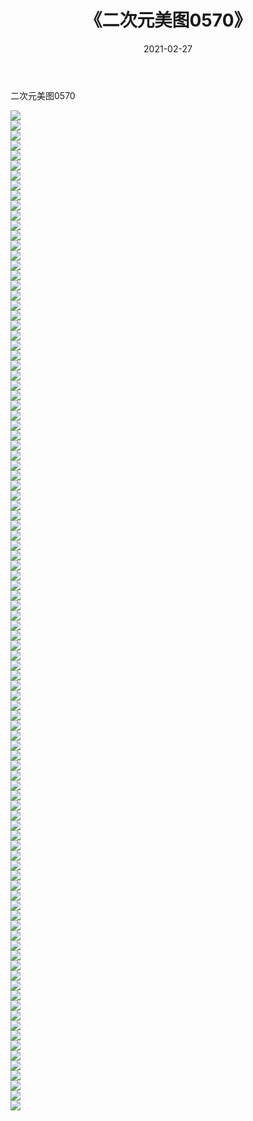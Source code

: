 ﻿---
layout: post
title:  《二次元美图0570》
date:   2021-02-27
img: http://imgx.orgx.ga/二次元/2021/二次元美图0570/000.jpg
categories: [美女, 清纯, 唯美]
---

二次元美图0570

 ![](http://imgx.orgx.ga/二次元/2021/二次元美图0570/001.jpg) <br>![](http://imgx.orgx.ga/二次元/2021/二次元美图0570/002.jpg) <br>![](http://imgx.orgx.ga/二次元/2021/二次元美图0570/003.jpg) <br>![](http://imgx.orgx.ga/二次元/2021/二次元美图0570/004.jpg) <br>![](http://imgx.orgx.ga/二次元/2021/二次元美图0570/005.jpg) <br>![](http://imgx.orgx.ga/二次元/2021/二次元美图0570/006.jpg) <br>![](http://imgx.orgx.ga/二次元/2021/二次元美图0570/007.jpg) <br>![](http://imgx.orgx.ga/二次元/2021/二次元美图0570/008.jpg) <br>![](http://imgx.orgx.ga/二次元/2021/二次元美图0570/009.jpg) <br>![](http://imgx.orgx.ga/二次元/2021/二次元美图0570/010.jpg) <br>![](http://imgx.orgx.ga/二次元/2021/二次元美图0570/011.jpg) <br>![](http://imgx.orgx.ga/二次元/2021/二次元美图0570/012.jpg) <br>![](http://imgx.orgx.ga/二次元/2021/二次元美图0570/013.jpg) <br>![](http://imgx.orgx.ga/二次元/2021/二次元美图0570/014.jpg) <br>![](http://imgx.orgx.ga/二次元/2021/二次元美图0570/015.jpg) <br>![](http://imgx.orgx.ga/二次元/2021/二次元美图0570/016.jpg) <br>![](http://imgx.orgx.ga/二次元/2021/二次元美图0570/017.jpg) <br>![](http://imgx.orgx.ga/二次元/2021/二次元美图0570/018.jpg) <br>![](http://imgx.orgx.ga/二次元/2021/二次元美图0570/019.jpg) <br>![](http://imgx.orgx.ga/二次元/2021/二次元美图0570/020.jpg) <br>![](http://imgx.orgx.ga/二次元/2021/二次元美图0570/021.jpg) <br>![](http://imgx.orgx.ga/二次元/2021/二次元美图0570/022.jpg) <br>![](http://imgx.orgx.ga/二次元/2021/二次元美图0570/023.jpg) <br>![](http://imgx.orgx.ga/二次元/2021/二次元美图0570/024.jpg) <br>![](http://imgx.orgx.ga/二次元/2021/二次元美图0570/025.jpg) <br>![](http://imgx.orgx.ga/二次元/2021/二次元美图0570/026.jpg) <br>![](http://imgx.orgx.ga/二次元/2021/二次元美图0570/027.jpg) <br>![](http://imgx.orgx.ga/二次元/2021/二次元美图0570/028.jpg) <br>![](http://imgx.orgx.ga/二次元/2021/二次元美图0570/029.jpg) <br>![](http://imgx.orgx.ga/二次元/2021/二次元美图0570/030.jpg) <br>![](http://imgx.orgx.ga/二次元/2021/二次元美图0570/031.jpg) <br>![](http://imgx.orgx.ga/二次元/2021/二次元美图0570/032.jpg) <br>![](http://imgx.orgx.ga/二次元/2021/二次元美图0570/033.jpg) <br>![](http://imgx.orgx.ga/二次元/2021/二次元美图0570/034.jpg) <br>![](http://imgx.orgx.ga/二次元/2021/二次元美图0570/035.jpg) <br>![](http://imgx.orgx.ga/二次元/2021/二次元美图0570/036.jpg) <br>![](http://imgx.orgx.ga/二次元/2021/二次元美图0570/037.jpg) <br>![](http://imgx.orgx.ga/二次元/2021/二次元美图0570/038.jpg) <br>![](http://imgx.orgx.ga/二次元/2021/二次元美图0570/039.jpg) <br>![](http://imgx.orgx.ga/二次元/2021/二次元美图0570/040.jpg) <br>![](http://imgx.orgx.ga/二次元/2021/二次元美图0570/041.jpg) <br>![](http://imgx.orgx.ga/二次元/2021/二次元美图0570/042.jpg) <br>![](http://imgx.orgx.ga/二次元/2021/二次元美图0570/043.jpg) <br>![](http://imgx.orgx.ga/二次元/2021/二次元美图0570/044.jpg) <br>![](http://imgx.orgx.ga/二次元/2021/二次元美图0570/045.jpg) <br>![](http://imgx.orgx.ga/二次元/2021/二次元美图0570/046.jpg) <br>![](http://imgx.orgx.ga/二次元/2021/二次元美图0570/047.jpg) <br>![](http://imgx.orgx.ga/二次元/2021/二次元美图0570/048.jpg) <br>![](http://imgx.orgx.ga/二次元/2021/二次元美图0570/049.jpg) <br>![](http://imgx.orgx.ga/二次元/2021/二次元美图0570/050.jpg) <br>![](http://imgx.orgx.ga/二次元/2021/二次元美图0570/051.jpg) <br>![](http://imgx.orgx.ga/二次元/2021/二次元美图0570/052.jpg) <br>![](http://imgx.orgx.ga/二次元/2021/二次元美图0570/053.jpg) <br>![](http://imgx.orgx.ga/二次元/2021/二次元美图0570/054.jpg) <br>![](http://imgx.orgx.ga/二次元/2021/二次元美图0570/055.jpg) <br>![](http://imgx.orgx.ga/二次元/2021/二次元美图0570/056.jpg) <br>![](http://imgx.orgx.ga/二次元/2021/二次元美图0570/057.jpg) <br>![](http://imgx.orgx.ga/二次元/2021/二次元美图0570/058.jpg) <br>![](http://imgx.orgx.ga/二次元/2021/二次元美图0570/059.jpg) <br>![](http://imgx.orgx.ga/二次元/2021/二次元美图0570/060.jpg) <br>![](http://imgx.orgx.ga/二次元/2021/二次元美图0570/061.jpg) <br>![](http://imgx.orgx.ga/二次元/2021/二次元美图0570/062.jpg) <br>![](http://imgx.orgx.ga/二次元/2021/二次元美图0570/063.jpg) <br>![](http://imgx.orgx.ga/二次元/2021/二次元美图0570/064.jpg) <br>![](http://imgx.orgx.ga/二次元/2021/二次元美图0570/065.jpg) <br>![](http://imgx.orgx.ga/二次元/2021/二次元美图0570/066.jpg) <br>![](http://imgx.orgx.ga/二次元/2021/二次元美图0570/067.jpg) <br>![](http://imgx.orgx.ga/二次元/2021/二次元美图0570/068.jpg) <br>![](http://imgx.orgx.ga/二次元/2021/二次元美图0570/069.jpg) <br>![](http://imgx.orgx.ga/二次元/2021/二次元美图0570/070.jpg) <br>![](http://imgx.orgx.ga/二次元/2021/二次元美图0570/071.jpg) <br>![](http://imgx.orgx.ga/二次元/2021/二次元美图0570/072.jpg) <br>![](http://imgx.orgx.ga/二次元/2021/二次元美图0570/073.jpg) <br>![](http://imgx.orgx.ga/二次元/2021/二次元美图0570/074.jpg) <br>![](http://imgx.orgx.ga/二次元/2021/二次元美图0570/075.jpg) <br>![](http://imgx.orgx.ga/二次元/2021/二次元美图0570/076.jpg) <br>![](http://imgx.orgx.ga/二次元/2021/二次元美图0570/077.jpg) <br>![](http://imgx.orgx.ga/二次元/2021/二次元美图0570/078.jpg) <br>![](http://imgx.orgx.ga/二次元/2021/二次元美图0570/079.jpg) <br>![](http://imgx.orgx.ga/二次元/2021/二次元美图0570/080.jpg) <br>![](http://imgx.orgx.ga/二次元/2021/二次元美图0570/081.jpg) <br>![](http://imgx.orgx.ga/二次元/2021/二次元美图0570/082.jpg) <br>![](http://imgx.orgx.ga/二次元/2021/二次元美图0570/083.jpg) <br>![](http://imgx.orgx.ga/二次元/2021/二次元美图0570/084.jpg) <br>![](http://imgx.orgx.ga/二次元/2021/二次元美图0570/085.jpg) <br>![](http://imgx.orgx.ga/二次元/2021/二次元美图0570/086.jpg) <br>![](http://imgx.orgx.ga/二次元/2021/二次元美图0570/087.jpg) <br>![](http://imgx.orgx.ga/二次元/2021/二次元美图0570/088.jpg) <br>![](http://imgx.orgx.ga/二次元/2021/二次元美图0570/089.jpg) <br>![](http://imgx.orgx.ga/二次元/2021/二次元美图0570/090.jpg) <br>![](http://imgx.orgx.ga/二次元/2021/二次元美图0570/091.jpg) <br>![](http://imgx.orgx.ga/二次元/2021/二次元美图0570/092.jpg) <br>![](http://imgx.orgx.ga/二次元/2021/二次元美图0570/093.jpg) <br>![](http://imgx.orgx.ga/二次元/2021/二次元美图0570/094.jpg) <br>![](http://imgx.orgx.ga/二次元/2021/二次元美图0570/095.jpg) <br>![](http://imgx.orgx.ga/二次元/2021/二次元美图0570/096.jpg) <br>![](http://imgx.orgx.ga/二次元/2021/二次元美图0570/097.jpg) <br>![](http://imgx.orgx.ga/二次元/2021/二次元美图0570/098.jpg) <br>![](http://imgx.orgx.ga/二次元/2021/二次元美图0570/099.jpg) <br>![](http://imgx.orgx.ga/二次元/2021/二次元美图0570/100.jpg) <br>